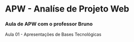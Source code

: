 # APW - Analíse de Projeto Web
### Aula de APW com o professor Bruno

Aula 01 - Apresentações de Bases Tecnológicas
